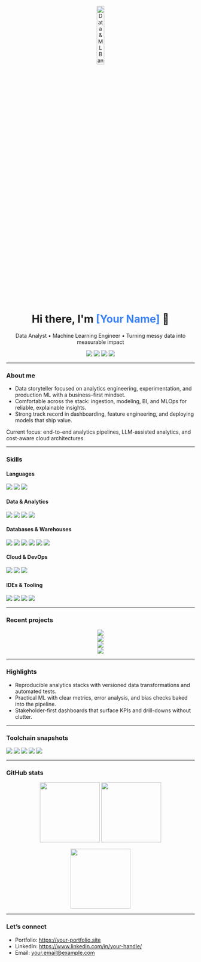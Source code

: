 <!-- Banner -->
<p align="center">
  <img src="https://media2.giphy.com/media/v1.Y2lkPTc5MGI3NjExZWF2YXJhY2w1ajJwaHlwYXh2d3A1c3U1MGFtbDQyZWQ5ZDdmbWdhZyZlcD12MV9pbnRlcm5hbF9naWZfYnlfaWQmY3Q9cw/gDH0pb1x7t9eoFXAnc/giphy.gif" alt="Data & ML Banner" width="20%" />
</p>

<!-- Title & Tagline -->
<h1 align="center">Hi there, I'm <span style="color:#3b82f6">[Your Name]</span> 👋</h1>
<p align="center">
  Data Analyst • Machine Learning Engineer • Turning messy data into measurable impact
</p>

<!-- Quick Badges -->
<p align="center">
  <a href="mailto:your.email@example.com"><img src="https://img.shields.io/badge/Email-Contact-informational?style=flat&logo=gmail&logoColor=white&color=EA4335"></a>
  <a href="https://www.linkedin.com/in/your-handle/"><img src="https://img.shields.io/badge/LinkedIn-Connect-blue?style=flat&logo=linkedin"></a>
  <a href="https://your-portfolio.site/"><img src="https://img.shields.io/badge/Portfolio-Visit-0ea5e9?style=flat&logo=vercel&logoColor=white"></a>
  <a href="https://github.com/yourhandle?tab=repositories"><img src="https://img.shields.io/badge/GitHub-Explore-111827?style=flat&logo=github"></a>
</p>

---

### About me

- Data storyteller focused on analytics engineering, experimentation, and production ML with a business-first mindset.  
- Comfortable across the stack: ingestion, modeling, BI, and MLOps for reliable, explainable insights.  
- Strong track record in dashboarding, feature engineering, and deploying models that ship value.  

Current focus: end-to-end analytics pipelines, LLM-assisted analytics, and cost-aware cloud architectures.

---

### Skills

#### Languages
<p>
  <img src="https://img.shields.io/badge/Python-3776AB?style=flat&logo=python&logoColor=white" />
  <img src="https://img.shields.io/badge/R-276DC3?style=flat&logo=r&logoColor=white" />
  <img src="https://img.shields.io/badge/SQL-336791?style=flat&logo=postgresql&logoColor=white" />
</p>

#### Data & Analytics
<p>
  <img src="https://img.shields.io/badge/Advanced%20Excel-217346?style=flat&logo=microsoft-excel&logoColor=white" />
  <img src="https://img.shields.io/badge/Power%20Query-217346?style=flat&logo=microsoft-excel&logoColor=white" />
  <img src="https://img.shields.io/badge/Power%20BI-F2C811?style=flat&logo=powerbi&logoColor=000" />
  <img src="https://img.shields.io/badge/Tableau-E97627?style=flat&logo=tableau&logoColor=white" />
</p>

#### Databases & Warehouses
<p>
  <img src="https://img.shields.io/badge/MSSQL-CC2927?style=flat&logo=microsoft-sql-server&logoColor=white" />
  <img src="https://img.shields.io/badge/MySQL-4479A1?style=flat&logo=mysql&logoColor=white" />
  <img src="https://img.shields.io/badge/PostgreSQL-4169E1?style=flat&logo=postgresql&logoColor=white" />
  <img src="https://img.shields.io/badge/SQLite-003B57?style=flat&logo=sqlite&logoColor=white" />
  <img src="https://img.shields.io/badge/Google%20BigQuery-4285F4?style=flat&logo=googlebigquery&logoColor=white" />
  <img src="https://img.shields.io/badge/Snowflake-29B5E8?style=flat&logo=snowflake&logoColor=white" />
</p>

#### Cloud & DevOps
<p>
  <img src="https://img.shields.io/badge/AWS-232F3E?style=flat&logo=amazon-aws&logoColor=FF9900" />
  <img src="https://img.shields.io/badge/Azure-0078D4?style=flat&logo=microsoft-azure&logoColor=white" />
  <img src="https://img.shields.io/badge/Docker-2496ED?style=flat&logo=docker&logoColor=white" />
</p>

#### IDEs & Tooling
<p>
  <img src="https://img.shields.io/badge/VS%20Code-007ACC?style=flat&logo=visual-studio-code&logoColor=white" />
  <img src="https://img.shields.io/badge/PyCharm-000000?style=flat&logo=pycharm&logoColor=21D789" />
  <img src="https://img.shields.io/badge/Anaconda-44A833?style=flat&logo=anaconda&logoColor=white" />
  <img src="https://img.shields.io/badge/MS%20Office-D83B01?style=flat&logo=microsoft-office&logoColor=white" />
</p>

---

### Recent projects

<!-- Replace the links below with your real projects -->
<div align="center">

  <a href="https://github.com/yourhandle/retail-demand-forecasting">
    <img src="https://img.shields.io/badge/Time%20Series%20Forecasting-Prophet%20%7C%20XGBoost-111827?style=for-the-badge&logo=clockify&logoColor=white" />
  </a>
  <br/>

  <a href="https://github.com/yourhandle/customer-churn-mlops">
    <img src="https://img.shields.io/badge/Customer%20Churn-MLflow%20%7C%20Docker%20%7C%20FastAPI-0f766e?style=for-the-badge&logo=docker&logoColor=white" />
  </a>
  <br/>

  <a href="https://github.com/yourhandle/analytics-engineering-bq">
    <img src="https://img.shields.io/badge/ELT%20on%20BigQuery-DBT%20%7C%20Data%20Quality-1f2937?style=for-the-badge&logo=googlebigquery&logoColor=white" />
  </a>
  <br/>

  <a href="https://public.tableau.com/app/profile/yourhandle">
    <img src="https://img.shields.io/badge/BI%20Portfolio-Power%20BI%20%7C%20Tableau-f59e0b?style=for-the-badge&logo=tableau&logoColor=white" />
  </a>

</div>

---

### Highlights

- Reproducible analytics stacks with versioned data transformations and automated tests.  
- Practical ML with clear metrics, error analysis, and bias checks baked into the pipeline.  
- Stakeholder-first dashboards that surface KPIs and drill-downs without clutter.  

---

### Toolchain snapshots

<p>
  <img src="https://img.shields.io/badge/ETL/ELT-Airflow%20(alt)/DBT/Power%20Query-lightgrey?style=flat" />
  <img src="https://img.shields.io/badge/Modeling-scikit--learn%2C%20XGBoost%2C%20LightGBM-lightgrey?style=flat" />
  <img src="https://img.shields.io/badge/Experiment-MLflow%2C%20Weights&Biases-lightgrey?style=flat" />
  <img src="https://img.shields.io/badge/Serving-FastAPI%2C%20Docker%2C%20Lambda-lightgrey?style=flat" />
  <img src="https://img.shields.io/badge/Observability-Grafana%2C%20CloudWatch-lightgrey?style=flat" />
</p>

---

### GitHub stats

<p align="center">
  <img height="160" src="https://github-readme-stats.vercel.app/api?username=yourhandle&show_icons=true&theme=react&hide_border=true" />
  <img height="160" src="https://github-readme-streak-stats.herokuapp.com/?user=yourhandle&theme=react&hide_border=true" />
</p>

<p align="center">
  <img height="160" src="https://github-readme-stats.vercel.app/api/top-langs/?username=yourhandle&layout=compact&theme=react&hide_border=true" />
</p>

---

### Let’s connect

- Portfolio: https://your-portfolio.site  
- LinkedIn: https://www.linkedin.com/in/your-handle/  
- Email: your.email@example.com  

<!-- Tips:
1) Create a repository named exactly your GitHub username to make this README your profile.
2) Keep “Recent projects” up to date for the strongest first impression.
3) Consider pinning 6 repositories that match your narrative (analytics, ML, BI, MLOps).
-->




